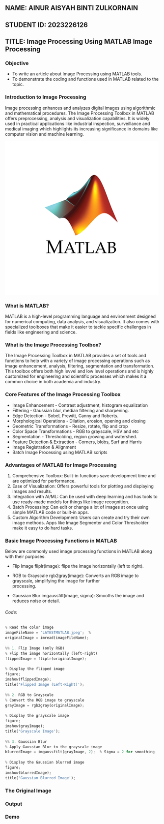 ## NAME: AINUR AISYAH BINTI ZULKORNAIN
## STUDENT ID: 2023226126
## TITLE: Image Processing Using MATLAB Image Processing

### Objective 
- To write an article about Image Processing using MATLAB tools.
- To demonstrate the coding and functions used in MATLAB related to the topic.

### Introduction to Image Processing
Image processing enhances and analyzes digital images using algorithmic and mathematical procedures. The Image Processing Toolbox in MATLAB offers preprocessing, analysis and visualization capabilities. It is widely used in practical applications like industrial inspection, surveillance and medical imaging which highlights its increasing significance in domains like computer vision and machine learning.

 
![unnamed.png](https://github.com/addff/2503-ITT440/blob/main/10%25%20Individual%20Assignment/M3CS2554A/AINUR%20AISYAH%20BINTI%20ZULKORNAIN%EF%80%8D/matlabpic.png)

### What is MATLAB?
MATLAB is a high-level programming language and environment designed for numerical computing, data analysis, and visualization. It also comes with specialized toolboxes that make it easier to tackle specific challenges in fields like engineering and science.

### What is the Image Processing Toolbox?

The Image Processing Toolbox in MATLAB provides a set of tools and functions to help with a variety of image processing operations such as image enhancement, analysis, filtering, segmentation and transformation. This toolbox offers both high levvel and low level operations and is highly customized for engineering and scientific processes which makes it a common choice in both academia and industry.

### Core Features of the Image Processing Toolbox

- Image Enhancement - Contrast adjustment, histogram equalization
- Filtering - Gaussian blur, median filtering and sharpening.
- Edge Detection - Sobel, Prewitt, Canny and Roberts.
- Morphological Operations - Dilation, erosion, opening and closing
- Geometric Transformations - Resize, rotate, flip and crop
- Color Space Transformations - RGB to grayscale, HSV and etc
- Segmentation - Thresholding, region growing and watershed.
- Feature Detection & Extraction - Corners, blobs, Surf and Harris
- Image Registration & Alignment
- Batch Image Processing using MATLAB scripts

### Advantages of MATLAB for Image Processing

1. Comprehensive Toolbox: Built-in functions save development time and are optimized for performance.
2. Ease of Visualization: Offers powerful tools for plotting and displaying images and results.
3. Integration with AI/ML: Can be used with deep learning and has tools to use ready-made models for things like image recognition.
4. Batch Processing: Can edit or change a lot of images at once using simple MATLAB code or built-in apps.
5. Custom Algorithm Development: Users can create and try their own image methods. Apps like Image Segmenter and Color Thresholder make it easy to do hard tasks.

### Basic Image Processing Functions in MATLAB

Below are commonly used image processing functions in MATLAB along with their purposes:

- Flip Image
  fliplr(image): flips the image horizontally (left to right).

- RGB to Grayscale
   rgb2gray(image): Converts an RGB image to grayscale, simplifying the image for further   
   processing.

- Gaussian Blur
imgaussfilt(image, sigma): Smooths the image and reduces noise or detail.

###### Code:
```py
% Read the color image
imageFileName = 'LATESTMATLAB.jpeg';  % 
originalImage = imread(imageFileName);

%% 1. Flip Image (only RGB)
% Flip the image horizontally (left-right)
flippedImage = fliplr(originalImage);

% Display the flipped image
figure;
imshow(flippedImage);
title('Flipped Image (Left-Right)');

%% 2. RGB to Grayscale
% Convert the RGB image to grayscale
grayImage = rgb2gray(originalImage);

% Display the grayscale image
figure;
imshow(grayImage);
title('Grayscale Image');

%% 3. Gaussian Blur
% Apply Gaussian Blur to the grayscale image
blurredImage = imgaussfilt(grayImage, 2);  % Sigma = 2 for smoothing

% Display the Gaussian blurred image
figure;
imshow(blurredImage);
title('Gaussian Blurred Image');
```
### The Original Image

### Output

### Demo
